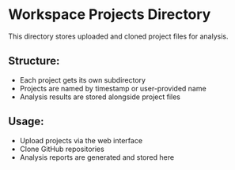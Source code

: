 # Workspace Projects Directory

This directory stores uploaded and cloned project files for analysis.

## Structure:
- Each project gets its own subdirectory
- Projects are named by timestamp or user-provided name
- Analysis results are stored alongside project files

## Usage:
- Upload projects via the web interface
- Clone GitHub repositories
- Analysis reports are generated and stored here
